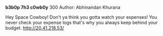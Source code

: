 **b3b0p 7h3 c0wb0y**
300
Author: Abhinandan Khurana

Hey Space Cowboy! Don't ya think you gotta watch your expenses!
You never check your expense logs that's why you always keep behind your budget.
http://20.41.218.53/
